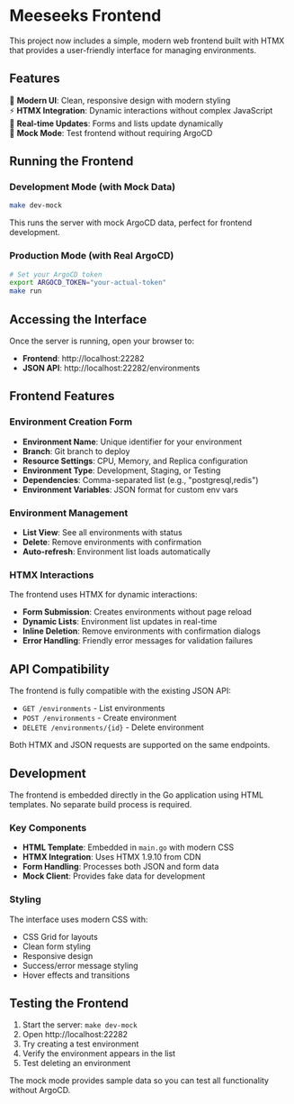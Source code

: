 # Meeseeks Frontend

This project now includes a simple, modern web frontend built with HTMX that provides a user-friendly interface for managing environments.

## Features

🎨 **Modern UI**: Clean, responsive design with modern styling  
⚡ **HTMX Integration**: Dynamic interactions without complex JavaScript  
🔄 **Real-time Updates**: Forms and lists update dynamically  
🧪 **Mock Mode**: Test frontend without requiring ArgoCD  

## Running the Frontend

### Development Mode (with Mock Data)
```bash
make dev-mock
```
This runs the server with mock ArgoCD data, perfect for frontend development.

### Production Mode (with Real ArgoCD)
```bash
# Set your ArgoCD token
export ARGOCD_TOKEN="your-actual-token"
make run
```

## Accessing the Interface

Once the server is running, open your browser to:
- **Frontend**: http://localhost:22282
- **JSON API**: http://localhost:22282/environments

## Frontend Features

### Environment Creation Form
- **Environment Name**: Unique identifier for your environment
- **Branch**: Git branch to deploy
- **Resource Settings**: CPU, Memory, and Replica configuration
- **Environment Type**: Development, Staging, or Testing
- **Dependencies**: Comma-separated list (e.g., "postgresql,redis")
- **Environment Variables**: JSON format for custom env vars

### Environment Management
- **List View**: See all environments with status
- **Delete**: Remove environments with confirmation
- **Auto-refresh**: Environment list loads automatically

### HTMX Interactions

The frontend uses HTMX for dynamic interactions:

- **Form Submission**: Creates environments without page reload
- **Dynamic Lists**: Environment list updates in real-time
- **Inline Deletion**: Remove environments with confirmation dialogs
- **Error Handling**: Friendly error messages for validation failures

## API Compatibility

The frontend is fully compatible with the existing JSON API:

- `GET /environments` - List environments
- `POST /environments` - Create environment  
- `DELETE /environments/{id}` - Delete environment

Both HTMX and JSON requests are supported on the same endpoints.

## Development

The frontend is embedded directly in the Go application using HTML templates. No separate build process is required.

### Key Components

- **HTML Template**: Embedded in `main.go` with modern CSS
- **HTMX Integration**: Uses HTMX 1.9.10 from CDN
- **Form Handling**: Processes both JSON and form data
- **Mock Client**: Provides fake data for development

### Styling

The interface uses modern CSS with:
- CSS Grid for layouts
- Clean form styling
- Responsive design
- Success/error message styling
- Hover effects and transitions

## Testing the Frontend

1. Start the server: `make dev-mock`
2. Open http://localhost:22282
3. Try creating a test environment
4. Verify the environment appears in the list
5. Test deleting an environment

The mock mode provides sample data so you can test all functionality without ArgoCD. 